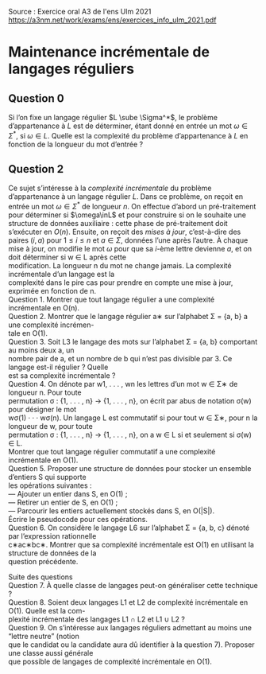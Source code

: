 
Source : Exercice oral A3 de l'ens Ulm 2021 https://a3nm.net/work/exams/ens/exercices_info_ulm_2021.pdf

# Maintenance incrémentale de langages réguliers  

## Question 0
Si l’on fixe un langage régulier  $L \sube \Sigma^*$, le problème d’appartenance à $L$ est de déterminer, étant donné en entrée un mot $\omega \in\Sigma^*$, si $\omega \in L$. Quelle est la complexité du problème d’appartenance à $L$ en fonction de la longueur du mot d’entrée ?

## Question 2
Ce sujet s’intéresse à la *complexité incrémentale* du problème d’appartenance à un langage régulier $L$.
Dans ce problème, on reçoit en entrée un mot $\omega \in\Sigma^*$ de longueur $n$. On effectue d’abord un pré-traitement pour déterminer si $\omega\inL$ et pour construire si on le souhaite une structure de données auxiliaire : cette phase de pré-traitement doit s’exécuter en $O(n)$. Ensuite, on reçoit des *mises à jour*, c’est-à-dire des paires $(i, a)$ pour $1\le i\le n$ et $a\in\Sigma$, données l’une après l’autre. À chaque mise à jour, on modifie le mot $\omega$ pour que sa $i$-ème lettre devienne $a$, et on doit déterminer si  w  ∈  L  après cette  
modification. La longueur  n  du mot ne change jamais. La  complexité incrémentale  d’un langage est la  
complexité dans le pire cas pour prendre en compte une mise à jour, exprimée en fonction de  n.  
Question 1.  Montrer que tout langage régulier a une complexité incrémentale en  O(n).  
Question 2.  Montrer que le langage régulier  a∗  sur l’alphabet  Σ =  {a, b}  a une complexité incrémen-  
tale en  O(1).  
Question 3.  Soit  L3  le langage des mots sur l’alphabet  Σ =  {a, b}  comportant au moins deux  a, un  
nombre pair de  a, et un nombre de  b  qui n’est pas divisible par 3. Ce langage est-il régulier ? Quelle  
est sa complexité incrémentale ?  
Question 4.  On dénote par  w1, . . . , wn  les lettres d’un mot  w  ∈  Σ∗  de longueur  n. Pour toute  
permutation  σ  :  {1, . . . , n} → {1, . . . , n}, on écrit par abus de notation  σ(w)  pour désigner le mot  
wσ(1)  · · ·  wσ(n). Un langage  L  est  commutatif  si pour tout  w  ∈  Σ∗, pour  n  la longueur de  w, pour toute  
permutation  σ  :  {1, . . . , n} → {1, . . . , n}, on a  w  ∈  L  si et seulement si  σ(w)  ∈  L.  
Montrer que tout langage régulier commutatif a une complexité incrémentale en  O(1).  
Question 5.  Proposer une structure de données pour stocker un ensemble d’entiers  S  qui supporte  
les opérations suivantes :  
— Ajouter un entier dans  S, en  O(1)  ;  
— Retirer un entier de  S, en  O(1)  ;  
— Parcourir les entiers actuellement stockés dans  S, en  O(|S|).  
Écrire le pseudocode pour ces opérations.  
Question 6.  On considère le langage  L6  sur l’alphabet  Σ =  {a, b, c}  dénoté par l’expression rationnelle  
c∗ac∗bc∗. Montrer que sa complexité incrémentale est  O(1)  en utilisant la structure de données de la  
question précédente.

Suite des questions  
Question 7.  À quelle classe de langages peut-on généraliser cette technique ?  
Question 8.  Soient deux langages  L1  et  L2  de complexité incrémentale en  O(1). Quelle est la com-  
plexité incrémentale des langages  L1  ∩  L2  et  L1  ∪  L2  ?  
Question 9.  On s’intéresse aux langages réguliers admettant au moins une “lettre neutre” (notion  
que le candidat ou la candidate aura dû identifier à la question 7). Proposer une classe aussi générale  
que possible de langages de complexité incrémentale en  O(1).
<!--stackedit_data:
eyJoaXN0b3J5IjpbLTE1MDM1MzAxMDgsNDYxOTAxMjU2XX0=
-->